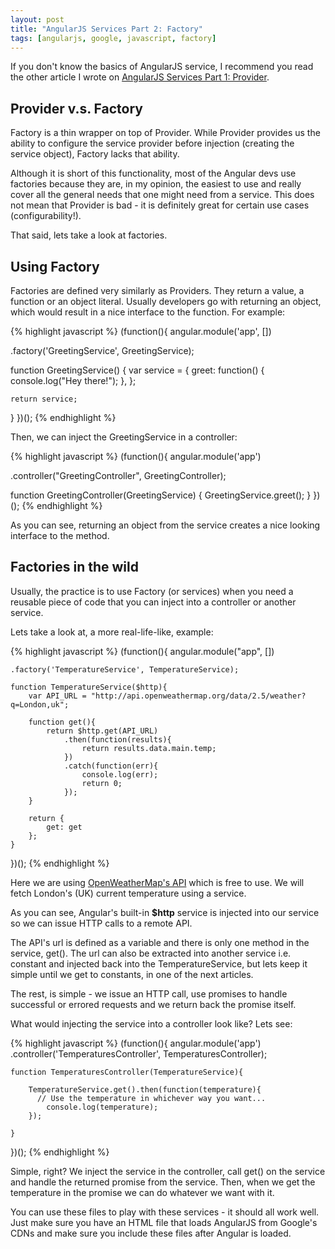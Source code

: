 ```yaml
---
layout: post
title: "AngularJS Services Part 2: Factory"
tags: [angularjs, google, javascript, factory]
---
```


If you don't know the basics of AngularJS service, I recommend you read the
other article I wrote on
[AngularJS Services Part 1: Provider](/angularjs-services-part-1).

## Provider v.s. Factory

Factory is a thin wrapper on top of Provider. While Provider provides us the
ability to configure the service provider before injection (creating the service object),
Factory lacks that ability.

Although it is short of this functionality, most of the Angular devs use factories
because they are, in my opinion, the easiest to use and really cover all the
general needs that one might need from a service. This does not mean that
Provider is bad - it is definitely great for certain use cases (configurability!).

That said, lets take a look at factories.

## Using Factory

Factories are defined very similarly as Providers. They return a value, a function
or an object literal. Usually developers go with returning an object, which
would result in a nice interface to the function. For example:

{% highlight javascript %}
(function(){
  angular.module('app', [])

  .factory('GreetingService', GreetingService);

  function GreetingService() {
    var service = {
      greet: function() {
        console.log("Hey there!");
      },
    };

    return service;
  }
})();
{% endhighlight %}

Then, we can inject the GreetingService in a controller:

{% highlight javascript %}
(function(){
  angular.module('app')

  .controller("GreetingController", GreetingController);

  function GreetingController(GreetingService) {
     GreetingService.greet();
  }
})();
{% endhighlight %}

As you can see, returning an object from the service creates a nice looking
interface to the method.

## Factories in the wild

Usually, the practice is to use Factory (or services) when you need a reusable piece of code
that you can inject into a controller or another service.

Lets take a look at, a more real-life-like, example:

{% highlight javascript %}
(function(){
  angular.module("app", [])

	.factory('TemperatureService', TemperatureService);

	function TemperatureService($http){
		var API_URL = "http://api.openweathermap.org/data/2.5/weather?q=London,uk";

		function get(){
			return $http.get(API_URL)
				.then(function(results){
					return results.data.main.temp;
				})
				.catch(function(err){
					console.log(err);
					return 0;
				});
		}

		return {
			get: get
		};
	}
})();
{% endhighlight %}

Here we are using [OpenWeatherMap's API](http://openweathermap.org/) which is
free to use. We will fetch London's (UK) current temperature using a service.

As you can see, Angular's built-in **$http** service is injected into our service
so we can issue HTTP calls to a remote API.

The API's url is defined as a variable and there is only one method in the service, get().
The url can also be extracted into another service i.e. constant and injected
back into the TemperatureService, but lets keep it simple until we get to constants,
in one of the next articles.

The rest, is simple - we issue an HTTP call, use promises to handle successful or
errored requests and we return back the promise itself.

What would injecting the service into a controller look like? Lets see:

{% highlight javascript %}
(function(){
	angular.module('app')
		.controller('TemperaturesController', TemperaturesController);

	function TemperaturesController(TemperatureService){

		TemperatureService.get().then(function(temperature){
		  // Use the temperature in whichever way you want...
			console.log(temperature);
		});

	}
})();
{% endhighlight %}

Simple, right? We inject the service in the controller, call get() on the
service and handle the returned promise from the service. Then, when we get
the temperature in the promise we can do whatever we want with it.

You can use these files to play with these services - it should all work well.
Just make sure you have an HTML file that loads AngularJS from Google's CDNs and
make sure you include these files after Angular is loaded.
